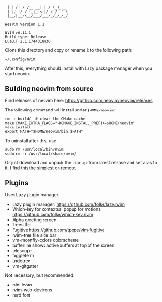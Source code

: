 ```
  _      __      _   ___       
 | | /| / /__ __| | / (_)_ _   
 | |/ |/ / -_|_-< |/ / /  ' \  
 |__/|__/\__/___/___/_/_/_/_/  

WesVim Version 1.1

NVIM v0.11.1
Build type: Release
LuaJIT 2.1.1744318430
```

Clone this directory and copy or rename it to the following path: 

```bash
~/.config/nvim
```

After this, everything should install with Lazy package manager when you start neovim.

## Building neovim from source

Find releases of neovim here: 
https://github.com/neovim/neovim/releases

The following command will install under `$HOME/neovim`:

```
rm -r build/  # clear the CMake cache
make CMAKE_EXTRA_FLAGS="-DCMAKE_INSTALL_PREFIX=$HOME/neovim"
make install
export PATH="$HOME/neovim/bin:$PATH"
```

To uninstall after this, use 

```
sudo rm /usr/local/bin/nvim
sudo rm -r /usr/local/share/nvim/
```

Or just download and unpack the `.tar.gz` from latest release and set alias to
it. I find this the simplest on remote.

## Plugins

Uses Lazy plugin manager.

- Lazy plugin manager: https://github.com/folke/lazy.nvim
- Which-key for contextual popup for motions https://github.com/folke/which-key.nvim
- Alpha greeting screen 
- Treesitter 
- Fugitive https://github.com/tpope/vim-fugitive
- nvim-tree file side bar
- vim-moonfly-colors colorscheme
- bufferline shows active buffers at top of the screen
- telescope
- toggleterm
- undotree
- vim-gitgutter

Not necessary, but recommended:
- mini.icons
- nvim-web-devicons
- nerd font
